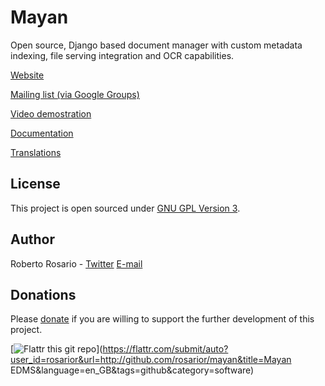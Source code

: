 Mayan
=============

Open source, Django based document manager with custom metadata indexing, file serving integration and OCR capabilities.

[Website](http://www.mayan-edms.com)

[Mailing list (via Google Groups)](http://groups.google.com/group/mayan-edms)

[Video demostration](http://bit.ly/pADNXv)

[Documentation](http://readthedocs.org/docs/mayan/en/latest/)

[Translations](https://www.transifex.net/projects/p/mayan-edms/)


License
-------
This project is open sourced under [GNU GPL Version 3](http://www.gnu.org/licenses/gpl-3.0.html).


Author
------
Roberto Rosario - [Twitter](http://twitter.com/#siloraptor) [E-mail](mailto://roberto.rosario.gonzalez_at_gmail)


Donations
---------
Please [donate](https://www.paypal.com/cgi-bin/webscr?cmd=_s-xclick&hosted_button_id=W6LMMZHTNUJ6L) if you are willing to support the further development of this project.

[![Flattr this git repo](http://api.flattr.com/button/flattr-badge-large.png)](https://flattr.com/submit/auto?user_id=rosarior&url=http://github.com/rosarior/mayan&title=Mayan EDMS&language=en_GB&tags=github&category=software) 
